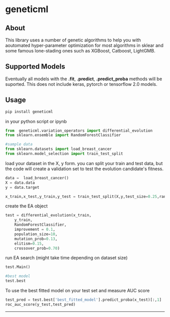 # geneticml

## About
 This library uses a number of genetic algorithms to help you with aoutomated hyper-parameter optimization for most algorithms in sklear and some famous lone-stading ones such as XGBoost, Catboost, LightGMB.

## Supported Models 
Eventually all models with the __.fit__, __.predict__, __.predict_proba__ methods will be suported. This does not include keras, pytorch or tensorflow 2.0 models.


## Usage 

```python
pip install geneticml
```

in your python script or ipynb

```python
from  geneticml.variation_operators import differential_evolution 
from sklearn.ensemble import RandomForestClassifier

#sample data
from sklearn.datasets import load_breast_cancer
from sklearn.model_selection import train_test_split
```

load your dataset in the X, y form. you can split your train and test data, but the code will create a validation set to test the evolution candidate's fitness.

```python
data =  load_breast_cancer()
X = data.data
y = data.target

x_train,x_test,y_train,y_test = train_test_split(X,y,test_size=0.25,random_state=45)
```

create the EA object

```python
test = differential_evolution(x_train,
	y_train, 
	RandomForestClassifier, 
	improvement = 0.1, 
	population_size=10,
	mutation_prob=0.13,
	elitism=0.15,
	crossover_prob=0.70)

```

run EA search (might take time depending on dataset size)

```python
test.Main()

#best model
test.best
```

To use the best fitted model on your test set and measure AUC score

```python
test_pred = test.best['best_fitted_model'].predict_proba(x_test)[:,1]
roc_auc_score(y_test,test_pred)
```
-----


